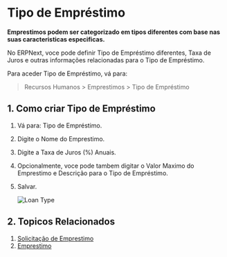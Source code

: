 # Tipo de Empréstimo

**Emprestimos podem ser categorizado em tipos diferentes com base nas suas caracteristicas especificas.**

No ERPNext, voce pode definir Tipo de Empréstimo diferentes, Taxa de Juros e outras informações relacionadas para o Tipo de Empréstimo.

Para aceder Tipo de Empréstimo, vá para:

> Recursos Humanos > Emprestimos > Tipo de Empréstimo

## 1. Como criar Tipo de Empréstimo

1. Vá para: Tipo de Empréstimo.
1. Digite o Nome do Emprestimo.
1. Digite a Taxa de Juros (%) Anuais.
1. Opcionalmente, voce pode tambem digitar o Valor Maximo do Emprestimo e Descrição para o Tipo de Empréstimo.
1. Salvar.

    <img class="screenshot" alt="Loan Type" src="{{docs_base_url}}/assets/img/human-resources/loan-type.png">

## 2. Topicos Relacionados

1. [Solicitação de Emprestimo](/docs/user/manual/pt/recursos-humanos/solicitação-emprestimo)
1. [Emprestimo](/docs/user/manual/pt/recursos-humanos/emprestimo)


